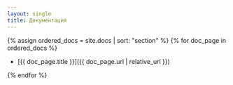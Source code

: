 ```yaml
---
layout: single
title: Документация
---
```


{% assign ordered_docs = site.docs | sort: "section" %}
{% for doc_page in ordered_docs %}

  * [{{ doc_page.title }}]({{ doc_page.url | relative_url }})

{% endfor %}
